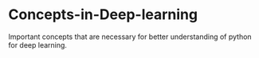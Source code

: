 # Concepts-in-Deep-learning
Important concepts that are necessary for better understanding of python for deep learning.
